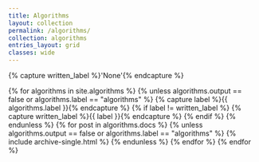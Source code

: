 ```yaml
---
title: Algorithms
layout: collection
permalink: /algorithms/
collection: algorithms
entries_layout: grid
classes: wide
---
```

{% capture written_label %}'None'{% endcapture %}

{% for algorithms in site.algorithms %}
  {% unless algorithms.output == false or algorithms.label == "algorithms" %}
    {% capture label %}{{ algorithms.label }}{% endcapture %}
    {% if label != written_label %}
      {% capture written_label %}{{ label }}{% endcapture %}
    {% endif %}
  {% endunless %}
  {% for post in algorithms.docs %}
    {% unless algorithms.output == false or algorithms.label == "algorithms" %}
      {% include archive-single.html %}
    {% endunless %}
  {% endfor %}
{% endfor %}
